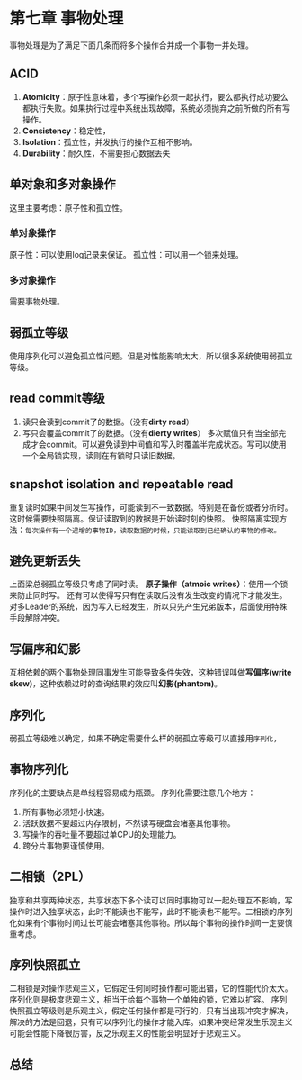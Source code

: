 # 第七章 事物处理
事物处理是为了满足下面几条而将多个操作合并成一个事物一并处理。
## ACID
1. **Atomicity**：原子性意味着，多个写操作必须一起执行，要么都执行成功要么都执行失败。如果执行过程中系统出现故障，系统必须抛弃之前所做的所有写操作。
2. **Consistency**：稳定性，
3. **Isolation**：孤立性，并发执行的操作互相不影响。
4. **Durability**：耐久性，不需要担心数据丢失

## 单对象和多对象操作
这里主要考虑：原子性和孤立性。
### 单对象操作
原子性：可以使用log记录来保证。
孤立性：可以用一个锁来处理。
### 多对象操作
需要事物处理。

## 弱孤立等级
使用序列化可以避免孤立性问题。但是对性能影响太大，所以很多系统使用弱孤立等级。
## read commit等级
1. 读只会读到commit了的数据。（没有**dirty read**）
2. 写只会覆盖commit了的数据。（没有**dierty writes**）
多次赋值只有当全部完成才会commit。可以避免读到中间值和写入时覆盖半完成状态。写可以使用一个全局锁实现，读则在有锁时只读旧数据。
## snapshot isolation and repeatable read
重复读时如果中间发生写操作，可能读到不一致数据。特别是在备份或者分析时。这时候需要快照隔离。保证读取到的数据是开始读时刻的快照。 
快照隔离实现方法：`每次操作有一个递增的事物ID，读取数据的时候，只能读取到已经确认的事物的修改。`
## 避免更新丢失
上面梁总弱孤立等级只考虑了同时读。
**原子操作（atmoic writes）**：使用一个锁来防止同时写。
还有可以使得写只有在读取后没有发生改变的情况下才能发生。
对多Leader的系统，因为写入已经发生，所以只先产生兄弟版本，后面使用特殊手段解除冲突。

## 写偏序和幻影
互相依赖的两个事物处理同事发生可能导致条件失效，这种错误叫做**写偏序(write skew)**，这种依赖过时的查询结果的效应叫**幻影(phantom)**。

## 序列化
弱孤立等级难以确定，如果不确定需要什么样的弱孤立等级可以直接用`序列化`，
## 事物序列化
序列化的主要缺点是单线程容易成为瓶颈。
序列化需要注意几个地方：
1. 所有事物必须短小快速。
2. 活跃数据不要超过内存限制，不然读写硬盘会堵塞其他事物。
3. 写操作的吞吐量不要超过单CPU的处理能力。
4. 跨分片事物要谨慎使用。

## 二相锁（2PL）
独享和共享两种状态，共享状态下多个读可以同时事物可以一起处理互不影响，写操作时进入独享状态，此时不能读也不能写，此时不能读也不能写。二相锁的序列化如果有个事物时间过长可能会堵塞其他事物。所以每个事物的操作时间一定要慎重考虑。

## 序列快照孤立
二相锁是对操作悲观主义，它假定任何同时操作都可能出错，它的性能代价太大。
序列化则是极度悲观主义，相当于给每个事物一个单独的锁，它难以扩容。
序列快照孤立等级则是乐观主义，假定任何操作都是可行的，只有当出现冲突才解决，解决的方法是回退，只有可以序列化的操作才能入库。如果冲突经常发生乐观主义可能会性能下降很厉害，反之乐观主义的性能会明显好于悲观主义。

## 总结
